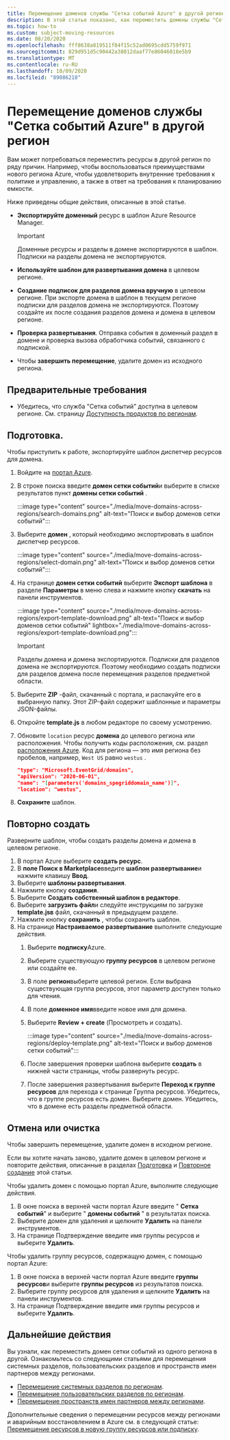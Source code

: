 ```yaml
---
title: Перемещение доменов службы "Сетка событий Azure" в другой регион
description: В этой статье показано, как переместить домены службы "Сетка событий Azure" из одного региона в другой.
ms.topic: how-to
ms.custom: subject-moving-resources
ms.date: 08/20/2020
ms.openlocfilehash: fff8638a819511f84f15c52ad0695cdd5759f971
ms.sourcegitcommit: 829d951d5c90442a38012daaf77e86046018e5b9
ms.translationtype: MT
ms.contentlocale: ru-RU
ms.lasthandoff: 10/09/2020
ms.locfileid: "89086218"
---
```

# <a name="move-azure-event-grid-domains-to-another-region"></a>Перемещение доменов службы "Сетка событий Azure" в другой регион
Вам может потребоваться переместить ресурсы в другой регион по ряду причин. Например, чтобы воспользоваться преимуществами нового региона Azure, чтобы удовлетворить внутренние требования к политике и управлению, а также в ответ на требования к планированию емкости. 

Ниже приведены общие действия, описанные в этой статье. 

- **Экспортируйте доменный** ресурс в шаблон Azure Resource Manager. 

    > [!IMPORTANT]
    > Доменные ресурсы и разделы в домене экспортируются в шаблон. Подписки на разделы домена не экспортируются. 
- **Используйте шаблон для развертывания домена** в целевом регионе. 
- **Создание подписок для разделов домена вручную** в целевом регионе. При экспорте домена в шаблон в текущем регионе подписки для разделов домена не экспортируются. Поэтому создайте их после создания разделов домена и домена в целевом регионе. 
- **Проверка развертывания**. Отправка события в доменный раздел в домене и проверка вызова обработчика событий, связанного с подпиской. 
- Чтобы **завершить перемещение**, удалите домен из исходного региона. 

## <a name="prerequisites"></a>Предварительные требования
- Убедитесь, что служба "Сетка событий" доступна в целевом регионе. См. страницу [Доступность продуктов по регионам](https://azure.microsoft.com/global-infrastructure/services/?products=event-grid&regions=all).

## <a name="prepare"></a>Подготовка.
Чтобы приступить к работе, экспортируйте шаблон диспетчер ресурсов для домена. 

1. Войдите на [портал Azure](https://portal.azure.com).
2. В строке поиска введите **домен сетки событий**и выберите в списке результатов пункт **домены сетки событий** . 

    :::image type="content" source="./media/move-domains-across-regions/search-domains.png" alt-text="Поиск и выбор доменов сетки событий":::
3. Выберите **домен** , который необходимо экспортировать в шаблон диспетчер ресурсов. 

    :::image type="content" source="./media/move-domains-across-regions/select-domain.png" alt-text="Поиск и выбор доменов сетки событий":::   
4. На странице **домен сетки событий** выберите **Экспорт шаблона** в разделе **Параметры** в меню слева и нажмите кнопку **скачать** на панели инструментов. 

    :::image type="content" source="./media/move-domains-across-regions/export-template-download.png" alt-text="Поиск и выбор доменов сетки событий" lightbox="./media/move-domains-across-regions/export-template-download.png":::   

    > [!IMPORTANT]
    > Разделы домена и домена экспортируются. Подписки для разделов домена не экспортируются. Поэтому необходимо создать подписки для разделов домена после перемещения разделов предметной области. 
5. Выберите **ZIP** -файл, скачанный с портала, и распакуйте его в выбранную папку. Этот ZIP-файл содержит шаблонные и параметры JSON-файлы. 
1. Откройте **template.js** в любом редакторе по своему усмотрению. 
8. Обновите `location` ресурс **домена** до целевого региона или расположения. Чтобы получить коды расположения, см. раздел [расположения Azure](https://azure.microsoft.com/global-infrastructure/locations/). Код для региона — это имя региона без пробелов, например, `West US` равно `westus` .

    ```json
    "type": "Microsoft.EventGrid/domains",
    "apiVersion": "2020-06-01",
    "name": "[parameters('domains_spegriddomain_name')]",
    "location": "westus",
    ```
1. **Сохраните** шаблон. 

## <a name="recreate"></a>Повторно создать 
Разверните шаблон, чтобы создать разделы домена и домена в целевом регионе. 

1. В портал Azure выберите **создать ресурс**.
2. В **поле Поиск в Marketplace**введите **шаблон развертывание**и нажмите клавишу **Ввод**.
3. Выберите **шаблоны развертывания**.
4. Нажмите кнопку **создания**.
5. Выберите **Создать собственный шаблон в редакторе**.
6. Выберите **загрузить файл**и следуйте инструкциям по загрузке **template.jsв** файл, скачанный в предыдущем разделе.
7. Нажмите кнопку **сохранить** , чтобы сохранить шаблон. 
8. На странице **Настраиваемое развертывание** выполните следующие действия.
    1. Выберите **подписку**Azure. 
    1. Выберите существующую **группу ресурсов** в целевом регионе или создайте ее. 
    1. В поле **регион**выберите целевой регион. Если выбрана существующая группа ресурсов, этот параметр доступен только для чтения. 
    1. В поле **доменное имя**введите новое имя для домена. 
    1. Выберите **Review + create** (Просмотреть и создать). 
    
        :::image type="content" source="./media/move-domains-across-regions/deploy-template.png" alt-text="Поиск и выбор доменов сетки событий":::        
    1. После завершения проверки шаблона выберите **создать** в нижней части страницы, чтобы развернуть ресурс. 
    1. После завершения развертывания выберите **Переход к группе ресурсов** для перехода к странице Группа ресурсов. Убедитесь, что в группе ресурсов есть домен. Выберите домен. Убедитесь, что в домене есть разделы предметной области. 

## <a name="discard-or-clean-up"></a>Отмена или очистка
Чтобы завершить перемещение, удалите домен в исходном регионе.  

Если вы хотите начать заново, удалите домен в целевом регионе и повторите действия, описанные в разделах [Подготовка](#prepare) и [Повторное создание](#recreate) этой статьи.

Чтобы удалить домен с помощью портал Azure, выполните следующие действия.

1. В окне поиска в верхней части портал Azure введите " **Сетка событий**" и выберите " **домены событий** " в результатах поиска. 
2. Выберите домен для удаления и щелкните **Удалить** на панели инструментов. 
3. На странице Подтверждение введите имя группы ресурсов и выберите **Удалить**.  

Чтобы удалить группу ресурсов, содержащую домен, с помощью портал Azure:

1. В окне поиска в верхней части портал Azure введите **группы ресурсов**и выберите **группы ресурсов** из результатов поиска. 
2. Выберите группу ресурсов для удаления и щелкните **Удалить** на панели инструментов. 
3. На странице Подтверждение введите имя группы ресурсов и выберите **Удалить**.  

## <a name="next-steps"></a>Дальнейшие действия
Вы узнали, как переместить домен сетки событий из одного региона в другой. Ознакомьтесь со следующими статьями для перемещения системных разделов, пользовательских разделов и пространств имен партнеров между регионами.

- [Перемещение системных разделов по регионам](move-system-topics-across-regions.md). 
- [Перемещение пользовательских разделов по регионам](move-custom-topics-across-regions.md). 
- [Перемещение пространств имен партнеров между регионами](move-partner-namespaces-across-regions.md).

Дополнительные сведения о перемещении ресурсов между регионами и аварийным восстановлением в Azure см. в следующей статье: [Перемещение ресурсов в новую группу ресурсов или подписку](../azure-resource-manager/management/move-resource-group-and-subscription.md).